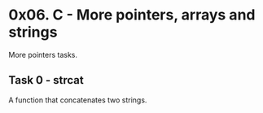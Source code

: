 # 0x06. C - More pointers, arrays and strings

More pointers tasks. 

## Task 0 - strcat
A function that concatenates two strings.
